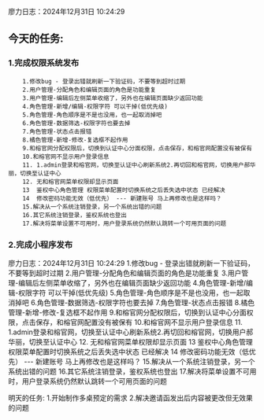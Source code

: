 廖力日志：2024年12月31日 10:24:29
## 今天的任务:
### 1.完成权限系统发布
		1.修改bug - 登录出错就刷新一下验证码，不要等到超时过期
		2.用户管理-分配角色和编辑页面的角色是功能重复
		3.用户管理-编辑后左侧菜单收缩了，另外也在编辑页面缺少返回功能
		4.角色管理-新增/编辑-权限字符 可以干掉(低优先级)
		5.角色管理-角色顺序是不是也没用，也一起取消掉吧
		6.角色管理-数据筛选-权限字符也要去掉
		7.角色管理-状态点击报错
		8.橘色管理-新增-修改-复选框不起作用
		9.和榕官网分配权限后，切换到认证中心分面权限，点击保存，和榕官网配置没有被保有
		10.和榕官网不显示用户登录信息
		11. 1.admin登录和榕官网，切换至认证中心刷新系统2.再切回和榕官网，切换用户郝华丽，切换至认证中心
		12. 无和榕官网菜单权限却显示页面
		13  鉴权中心角色管理 权限菜单配置时切换系统之后丢失选中状态 已经解决
		14  修改密码功能无效（低优先） --- 新建账号 马上再修改也是这样吗？
		15.解决从一个系统注销登录，另一个系统出错的问题
		16.其它系统注销登录，鉴权系统也登出
		17.解决将菜单设置不可用时，用户登录系统仍然默认跳转一个可用页面的问题



		
### 2.完成小程序发布


廖力日志：2024年12月31日 10:24:29
1.修改bug - 登录出错就刷新一下验证码，不要等到超时过期
2.用户管理-分配角色和编辑页面的角色是功能重复
3.用户管理-编辑后左侧菜单收缩了，另外也在编辑页面缺少返回功能
4.角色管理-新增/编辑-权限字符 可以干掉(低优先级)
5.角色管理-角色顺序是不是也没用，也一起取消掉吧
6.角色管理-数据筛选-权限字符也要去掉
7.角色管理-状态点击报错
8.橘色管理-新增-修改-复选框不起作用
9.和榕官网分配权限后，切换到认证中心分面权限，点击保存，和榕官网配置没有被保有
10.和榕官网不显示用户登录信息
11. 1.admin登录和榕官网，切换至认证中心刷新系统2.再切回和榕官网，切换用户郝华丽，切换至认证中心
12. 无和榕官网菜单权限却显示页面
13  鉴权中心角色管理 权限菜单配置时切换系统之后丢失选中状态 已经解决
14  修改密码功能无效（低优先） --- 新建账号 马上再修改也是这样吗？
15.解决从一个系统注销登录，另一个系统出错的问题
16.其它系统注销登录，鉴权系统也登出
17.解决将菜单设置不可用时，用户登录系统仍然默认跳转一个可用页面的问题

明天的任务:
1.开始制作多桌预定的需求
2.解决邀请函发出后内容被更改但无效果的问题

